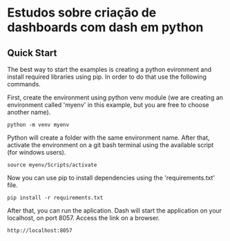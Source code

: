 # Estudos sobre criação de dashboards com dash em python

## Quick Start

The best way to start the examples is creating a python evironment and install required libraries
using pip. In order to do that use the following commands.

First, create the environment using python venv module (we are creating an environment called
'myenv' in this example, but you are free to choose another name).

````
python -m venv myenv
````

Python will create a folder with the same environment name.
After that, activate the environment on a git bash terminal
using the available script (for windows users).

````
source myenv/Scripts/activate
````

Now you can use pip to install dependencies using the 'requirements.txt' file.

````
pip install -r requirements.txt
````

After that, you can run the aplication.
Dash will start the application on your localhost, on port 8057. Access the link
on a browser.

````
http://localhost:8057
````

